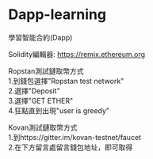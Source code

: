 # Dapp-learning
學習智能合約(Dapp)

Solidity編輯器:
https://remix.ethereum.org

Ropstan測試鏈取幣方式  
1.到錢包選擇"Ropstan test network"  
2.選擇"Deposit"  
3.選擇"GET ETHER"  
4.狂點直到出現"user is greedy"  

Kovan測試鏈取幣方式  
1.到https://gitter.im/kovan-testnet/faucet  
2.在下方留言處留言錢包地址，即可取得  

